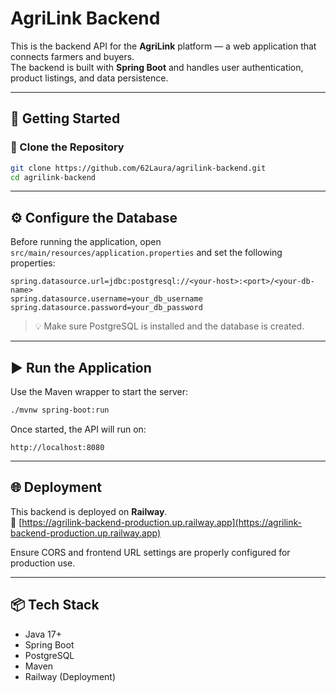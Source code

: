 # AgriLink Backend

This is the backend API for the **AgriLink** platform — a web application that connects farmers and buyers.  
The backend is built with **Spring Boot** and handles user authentication, product listings, and data persistence.

---
## 🚀 Getting Started

### 🔗 Clone the Repository
```bash
git clone https://github.com/62Laura/agrilink-backend.git
cd agrilink-backend
```

---

## ⚙️ Configure the Database

Before running the application, open `src/main/resources/application.properties` and set the following properties:

```properties
spring.datasource.url=jdbc:postgresql://<your-host>:<port>/<your-db-name>
spring.datasource.username=your_db_username
spring.datasource.password=your_db_password
```

> 💡 Make sure PostgreSQL is installed and the database is created.

---

## ▶️ Run the Application

Use the Maven wrapper to start the server:
```bash
./mvnw spring-boot:run
```

Once started, the API will run on:
```
http://localhost:8080
```

---

## 🌐 Deployment

This backend is deployed on **Railway**.  
🔗 [https://agrilink-backend-production.up.railway.app](https://agrilink-backend-production.up.railway.app)

Ensure CORS and frontend URL settings are properly configured for production use.

---

## 📦 Tech Stack

- Java 17+
- Spring Boot
- PostgreSQL
- Maven
- Railway (Deployment)
